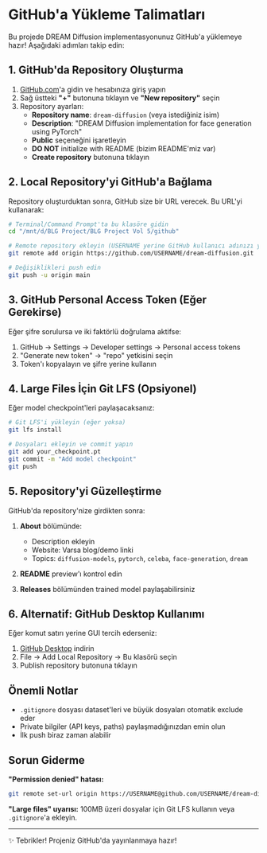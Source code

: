 # GitHub'a Yükleme Talimatları

Bu projede DREAM Diffusion implementasyonunuz GitHub'a yüklemeye hazır! Aşağıdaki adımları takip edin:

## 1. GitHub'da Repository Oluşturma

1. [GitHub.com](https://github.com)'a gidin ve hesabınıza giriş yapın
2. Sağ üstteki **"+"** butonuna tıklayın ve **"New repository"** seçin
3. Repository ayarları:
   - **Repository name**: `dream-diffusion` (veya istediğiniz isim)
   - **Description**: "DREAM Diffusion implementation for face generation using PyTorch"
   - **Public** seçeneğini işaretleyin
   - **DO NOT** initialize with README (bizim README'miz var)
   - **Create repository** butonuna tıklayın

## 2. Local Repository'yi GitHub'a Bağlama

Repository oluşturduktan sonra, GitHub size bir URL verecek. Bu URL'yi kullanarak:

```bash
# Terminal/Command Prompt'ta bu klasöre gidin
cd "/mnt/d/BLG Project/BLG Project Vol 5/github"

# Remote repository ekleyin (USERNAME yerine GitHub kullanıcı adınızı yazın)
git remote add origin https://github.com/USERNAME/dream-diffusion.git

# Değişiklikleri push edin
git push -u origin main
```

## 3. GitHub Personal Access Token (Eğer Gerekirse)

Eğer şifre sorulursa ve iki faktörlü doğrulama aktifse:

1. GitHub → Settings → Developer settings → Personal access tokens
2. "Generate new token" → "repo" yetkisini seçin
3. Token'ı kopyalayın ve şifre yerine kullanın

## 4. Large Files İçin Git LFS (Opsiyonel)

Eğer model checkpoint'leri paylaşacaksanız:

```bash
# Git LFS'i yükleyin (eğer yoksa)
git lfs install

# Dosyaları ekleyin ve commit yapın
git add your_checkpoint.pt
git commit -m "Add model checkpoint"
git push
```

## 5. Repository'yi Güzelleştirme

GitHub'da repository'nize girdikten sonra:

1. **About** bölümünde:
   - Description ekleyin
   - Website: Varsa blog/demo linki
   - Topics: `diffusion-models`, `pytorch`, `celeba`, `face-generation`, `dream`

2. **README** preview'ı kontrol edin

3. **Releases** bölümünden trained model paylaşabilirsiniz

## 6. Alternatif: GitHub Desktop Kullanımı

Eğer komut satırı yerine GUI tercih ederseniz:

1. [GitHub Desktop](https://desktop.github.com/) indirin
2. File → Add Local Repository → Bu klasörü seçin
3. Publish repository butonuna tıklayın

## Önemli Notlar

- `.gitignore` dosyası dataset'leri ve büyük dosyaları otomatik exclude eder
- Private bilgiler (API keys, paths) paylaşmadığınızdan emin olun
- İlk push biraz zaman alabilir

## Sorun Giderme

**"Permission denied" hatası:**
```bash
git remote set-url origin https://USERNAME@github.com/USERNAME/dream-diffusion.git
```

**"Large files" uyarısı:**
100MB üzeri dosyalar için Git LFS kullanın veya `.gitignore`'a ekleyin.

---

✨ Tebrikler! Projeniz GitHub'da yayınlanmaya hazır!